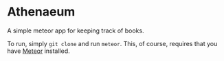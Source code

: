 # Athenaeum

A simple meteor app for keeping track of books.

To run, simply `git clone` and run `meteor`. This, of course, requires that you have [Meteor](http://meteor.com) installed.